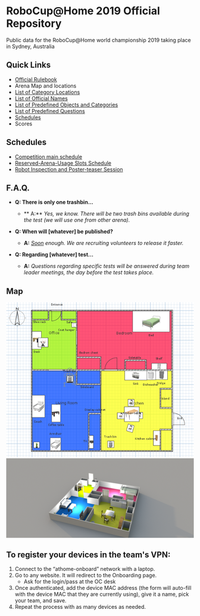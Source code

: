 # RoboCup@Home 2019 Official Repository

Public data for the RoboCup@Home world championship 2019 taking place in Sydney, Australia

## Quick Links
- [Official Rulebook](https://github.com/RoboCupAtHome/Sydney2019/blob/master/Files/Rulebook.pdf)
- Arena Map and locations
- [List of Category Locations](https://github.com/RoboCupAtHome/Sydney2019/blob/master/Files/Categories.pdf)
- [List of Official Names](https://github.com/RoboCupAtHome/Sydney2019/blob/master/Files/Names.pdf)
- [List of Predefined Objects and Categories](https://github.com/RoboCupAtHome/Sydney2019/blob/master/Files/Objects.pdf)
- [List of Predefined Questions](https://github.com/RoboCupAtHome/Sydney2019/blob/master/Files/Questions.pdf)
- [Schedules](https://github.com/RoboCupAtHome/Sydney2019/blob/master/README.md#Schedules)
- Scores


## Schedules
- [Competition main schedule](https://github.com/RoboCupAtHome/Sydney2019/blob/master/Files/Schedule-main.pdf)
- [Reserved-Arena-Usage Slots Schedule](https://github.com/RoboCupAtHome/Sydney2019/blob/master/Files/Schedule-reserved.pdf)
- [Robot Inspection and Poster-teaser Session](https://github.com/RoboCupAtHome/Sydney2019/blob/master/Files/Schedule-rips.pdf)



## F.A.Q.

- **Q: There is only one trashbin...**
    - ** A:** _Yes, we know. There will be two trash bins available during the test (we will use one from other arena)._

- **Q: When will [whatever] be published?**
    - **A:** _[Soon](https://www.urbandictionary.com/define.php?term=soon) enough. We are recruiting volunteers to release it faster._

- **Q: Regarding [whatever] test...**
    - **A:** _Questions regarding specific tests will be answered during team leader meetings, the day before the test takes place._

## Map

![Map](./Files/maps/arena_sydney_2d.png "Arena with locations")
![Map3d](./Files/maps/arena_3d.png "Arena rendered")

## To register your devices in the team's VPN:

1. Connect to the “athome-onboard” network with a laptop.
2. Go to any website. It will redirect to the Onboarding page.
    - Ask for the login/pass at the OC desk
3. Once authenticated,  add the device MAC address (the form will auto-fill with the device MAC that they are currently using), give it a name, pick your team, and save.
4. Repeat the process with as many devices as needed.
